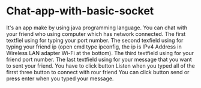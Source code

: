 # Chat-app-with-basic-socket
It's an app make by using java programming language. 
You can chat with your friend who using computer which has network connected.
The first textfiel using for typing your port number.
The second texfield using for typing your friend ip (open cmd type ipconfig, the ip is IPv4 Address in Wireless LAN adapter Wi-Fi at the bottom).
The third textfield using for your friend port number.
The last textfield using for your message that you want to sent your friend.
You have to click button Listen when you typed all of the firrst three button to connect with rour friend
You can click button send or press enter when you typed your message.
